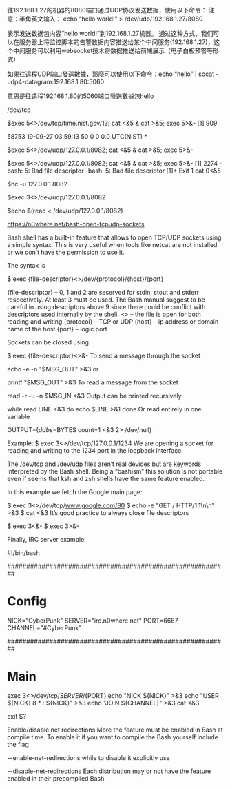 往192.168.1.27的机器的8080端口通过UDP协议发送数据，使用以下命令：
注意：半角英文输入：
echo “hello world!” > /dev/udp/192.168.1.27/8080

表示发送数据包内容”hello world!”到192.168.1.27机器。
通过这种方式，我们可以在服务器上将监控脚本的告警数据内容推送给某个中间服务(192.168.1.27)，这个中间服务可以利用websocket技术将数据推送给前端展示（电子白板预警等形式）


如果往遠程UDP端口發送數據，那麼可以使用以下命令：echo “hello” | socat - udp4-datagram:192.168.1.80:5060

意思是往遠程192.168.1.80的5060端口發送數據包hello


/dev/tcp

$exec 5<>/dev/tcp/time.nist.gov/13; cat <&5 & cat >&5; exec 5>&-
[1] 909

58753 19-09-27 03:59:13 50 0 0   0.0 UTC(NIST) *


$exec 5<>/dev/udp/127.0.0.1/8082; cat <&5 & cat >&5; exec 5>&-

$exec 5<>/dev/udp/127.0.0.1/8082; cat <&5 & cat >&5; exec 5>&-
[1] 2274
-bash: 5: Bad file descriptor
-bash: 5: Bad file descriptor
[1]+  Exit 1                  cat 0<&5



$nc -u 127.0.0.1 8082

$exec 3<>/dev/udp/127.0.0.1/8082

$echo $(read < /dev/udp/127.0.0.1/8082)









https://n0where.net/bash-open-tcpudp-sockets


Bash shell has a built-in feature that allows to open TCP/UDP sockets using a simple syntax. This is very useful when tools like netcat are not installed or we don’t have the permission to use it.

The syntax is

$ exec {file-descriptor}<>/dev/{protocol}/{host}/{port}


{file-descriptor} – 0, 1 and 2 are seserved for stdin, stout and stderr respectively. At least 3 must be used. The Bash manual suggest to be careful in using descriptors above 9 since there could be conflict with descriptors used internally by the shell.
<> – the file is open for both reading and writing
{protocol} – TCP or UDP
{host} – ip address or domain name of the host
{port} – logic port


Sockets can be closed using

$ exec {file-descriptor}<>&-
To send a message through the socket

echo -e -n "$MSG_OUT" >&3
or

printf "$MSG_OUT" >&3
To read a message from the socket

read -r -u -n $MSG_IN <&3
Output can be printed recursively

while read LINE <&3
do
    echo $LINE >&1
done
Or read entirely in one variable

OUTPUT=$(dd bs=$BYTES count=1 <&3 2> /dev/null)


Example:
$ exec 3<>/dev/tcp/127.0.0.1/1234
We are opening a socket for reading and writing to the 1234 port in the loopback interface.

The /dev/tcp and /dev/udp files aren’t real devices but are keywords interpreted by the Bash shell. Being a “bashism” this solution is not portable even if seems that ksh and zsh shells have the same feature enabled.

In this example we fetch the Google main page:

$ exec 3<>/dev/tcp/www.google.com/80
$ echo -e "GET / HTTP/1.1\n\n" >&3
$ cat <&3
It’s good practice to always close file descriptors

$ exec 3<&-
$ exec 3>&-


Finally,  IRC server example:

#!/bin/bash

##########################################################
# Config

NICK="CyberPunk"
SERVER="irc.n0where.net"
PORT=6667
CHANNEL="#CyberPunk"

##########################################################
# Main

exec 3<>/dev/tcp/${SERVER}/${PORT}
echo "NICK ${NICK}" >&3
echo "USER ${NICK} 8 * : ${NICK}" >&3
echo "JOIN ${CHANNEL}" >&3
cat <&3

exit $?


Enable/disable net redirections
More the feature must be enabled in Bash at compile time. To enable it if you want to compile the Bash yourself include the flag

--enable-net-redirections
while to disable it explicitly use

--disable-net-redirections
Each distribution may or not have the feature enabled in their precompiled Bash.




